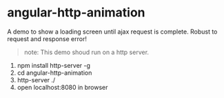 # angular-http-animation

A demo to  show a loading screen until ajax request is complete. Robust to request and response error!

>note: This demo shoud run on a http server.

1. npm install http-server -g
2. cd angular-http-animation
3. http-server ./
4. open localhost:8080 in browser